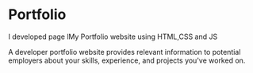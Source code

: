 # Portfolio
I developed page lMy Portfolio website using HTML,CSS and JS


 A developer portfolio website provides relevant information to potential employers about your skills, experience, and projects you've worked on.
